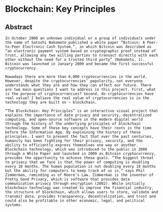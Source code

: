 # Blockchain: Key Principles

## Abstract


	In October 2008 an unknown individual or a group of individuals under the name of Satoshi Nakomoto published a white paper “Bitcoin: A Peer-to-Peer Electronic Cash System,”, in which Bitcoin was described as “an electronic payment system based on cryptographic proof instead of trust, allowing any two willing parties to transact directly with each other without the need for a trusted third party” (Nakomoto, 1). Bitcoin was launched in January 2009 and became the first successful cryptocurrency.
	
	Nowadays there are more than 6,000 cryptocurrencies in the world. However, despite the cryptocurrencies’ popularity, not everyone understands what they are and how they can affect our future. There are two main questions I want to address in this project. First, what is the purpose of cryptocurrencies? Second, do cryptocurrencies have real value? I believe the real value of cryptocurrencies is in the technology they are built on – blockchain. 
  
	“The Blockchain: Key Principles” is an interactive visual project that explains the importance of data privacy and security, decentralized computing, and open-source software in the modern digital world through the history of the underlying principles of blockchain technology. Some of these key concepts have their roots in the time before the Information Age. By explaining the history of these principles, I want to present the fact that over the past centuries, humanity has been fighting for their privacy, security, and the ability to efficiently express themselves one way or another. Blockchain technology, which was introduced to the public in 2008 through a White Paper and launched in 2009 as Bitcoin cryptocurrency, provides the opportunity to achieve these goals. “The biggest threat to privacy that we face is that the power of computing is doubling every 18 months. The human population is not doubling every 18 months but the ability for computers to keep track of us is,” says Phil Zimmerman, reminding us of Moore’s Law. Zimmerman is the inventor of Pretty Good Privacy, which is software that provides data communication privacy through encryption (2002). While initially blockchain technology was created to improve the financial industry, the structure of blockchain, which allows users to store, validate and transmit data, provides transparency, decentralization, and trust and could also be profitable in other economic, legal, and political systems.
